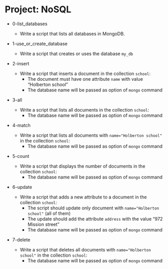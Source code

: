 # Project: NoSQL

*   0-list_databases
    - Write a script that lists all databases in MongoDB.

*   1-use_or_create_database
    - Write a script that creates or uses the database `my_db`

*   2-insert
    - Write a script that inserts a document in the collection `school`:
      - The document must have one attribute `name` with value “Holberton school”
      - The database name will be passed as option of `mongo` command

*   3-all
    - Write a script that lists all documents in the collection `school`:
      - The database name will be passed as option of `mongo` command

*   4-match
    - Write a script that lists all documents with `name="Holberton school"` in the collection `school`:
      - The database name will be passed as option of `mongo` command

*   5-count
    - Write a script that displays the number of documents in the collection `school`:
      - The database name will be passed as option of `mongo` command

*   6-update
    - Write a script that adds a new attribute to a document in the collection `school`:
      - The script should update only document with `name="Holberton school"` (all of them)
      - The update should add the attribute `address` with the value “972 Mission street”
      - The database name will be passed as option of `mongo` command

*   7-delete
    - Write a script that deletes all documents with `name="Holberton school"` in the collection `school`:
      - The database name will be passed as option of `mongo` command
